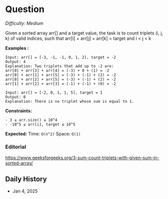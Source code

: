 # Question 

_Difficulty: Medium_

Given a sorted array arr[] and a target value, the task is to count triplets (i, j, k) of valid indices, such that arr[i] + arr[j] + arr[k] = target and i < j < k

**Examples :**
```
Input: arr[] = [-3, -1, -1, 0, 1, 2], target = -2
Output: 4
Explanation: Two triplets that add up to -2 are:
arr[0] + arr[3] + arr[4] = (-3) + 0 + (1) = -2
arr[0] + arr[1] + arr[5] = (-3) + (-1) + (2) = -2
arr[0] + arr[2] + arr[5] = (-3) + (-1) + (2) = -2
arr[1] + arr[2] + arr[3] = (-1) + (-1) + (0) = -2

Input: arr[] = [-2, 0, 1, 1, 5], target = 1
Output: 0
Explanation: There is no triplet whose sum is equal to 1. 
```

**Constraints:**
```
- 3 ≤ arr.size() ≤ 10^4
- -10^5 ≤ arr[i], target ≤ 10^5
```

**Expected:**
Time: `O(n^2)`
Space: `O(1)`

### Editorial
https://www.geeksforgeeks.org/3-sum-count-triplets-with-given-sum-in-sorted-array/

## Daily History
- Jan 4, 2025